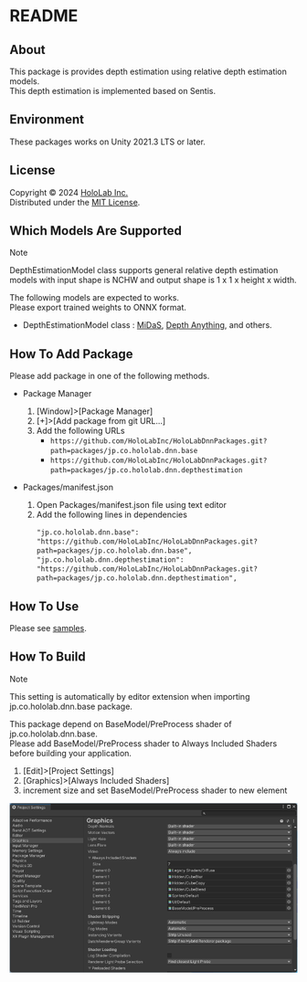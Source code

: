 # README

## About

This package is provides depth estimation using relative depth estimation models.  
This depth estimation is implemented based on Sentis.  

## Environment

These packages works on Unity 2021.3 LTS or later.  

## License

Copyright &copy; 2024 [HoloLab Inc.](https://hololab.co.jp/)  
Distributed under the [MIT License](LICENSE).  

## Which Models Are Supported

> [!NOTE]  
> DepthEstimationModel class supports general relative depth estimation models with input shape is NCHW and output shape is 1 x 1 x height x width.  

The following models are expected to works.  
Please export trained weights to ONNX format.  

* DepthEstimationModel class : [MiDaS](https://github.com/isl-org/MiDaS), [Depth Anything](https://github.com/LiheYoung/Depth-Anything), and others.

## How To Add Package

Please add package in one of the following methods.  

* Package Manager

    1. [Window]>[Package Manager]
    2. [+]>[Add package from git URL...]
    3. Add the following URLs
        * ```https://github.com/HoloLabInc/HoloLabDnnPackages.git?path=packages/jp.co.hololab.dnn.base```
        * ```https://github.com/HoloLabInc/HoloLabDnnPackages.git?path=packages/jp.co.hololab.dnn.depthestimation```

* Packages/manifest.json

    1. Open Packages/manifest.json file using text editor
    2. Add the following lines in dependencies
        ```
        "jp.co.hololab.dnn.base": "https://github.com/HoloLabInc/HoloLabDnnPackages.git?path=packages/jp.co.hololab.dnn.base",
        "jp.co.hololab.dnn.depthestimation": "https://github.com/HoloLabInc/HoloLabDnnPackages.git?path=packages/jp.co.hololab.dnn.depthestimation",
        ```

## How To Use

Please see [samples](../Samples~).  

## How To Build

> [!NOTE]  
> This setting is automatically by editor extension when importing jp.co.hololab.dnn.base package.  

This package depend on BaseModel/PreProcess shader of jp.co.hololab.dnn.base.  
Please add BaseModel/PreProcess shader to Always Included Shaders before building your application.  

1. [Edit]>[Project Settings]
2. [Graphics]>[Always Included Shaders]
3. increment size and set BaseModel/PreProcess shader to new element

![Always Included Shaders](image.png)
